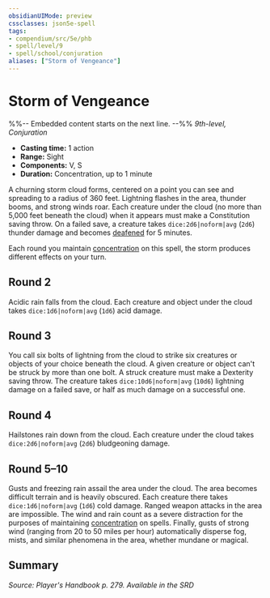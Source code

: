 ```yaml
---
obsidianUIMode: preview
cssclasses: json5e-spell
tags:
- compendium/src/5e/phb
- spell/level/9
- spell/school/conjuration
aliases: ["Storm of Vengeance"]
---
```

# Storm of Vengeance
%%-- Embedded content starts on the next line. --%%
*9th-level, Conjuration*  

- **Casting time:** 1 action
- **Range:** Sight
- **Components:** V, S
- **Duration:** Concentration, up to 1 minute

A churning storm cloud forms, centered on a point you can see and spreading to a radius of 360 feet. Lightning flashes in the area, thunder booms, and strong winds roar. Each creature under the cloud (no more than 5,000 feet beneath the cloud) when it appears must make a Constitution saving throw. On a failed save, a creature takes `dice:2d6|noform|avg` (`2d6`) thunder damage and becomes [deafened](2-Mechanics/CLI/rules/conditions.md#Deafened) for 5 minutes.

Each round you maintain [concentration](2-Mechanics/CLI/rules/conditions.md#Concentration) on this spell, the storm produces different effects on your turn.

## Round 2

Acidic rain falls from the cloud. Each creature and object under the cloud takes `dice:1d6|noform|avg` (`1d6`) acid damage.

## Round 3

You call six bolts of lightning from the cloud to strike six creatures or objects of your choice beneath the cloud. A given creature or object can't be struck by more than one bolt. A struck creature must make a Dexterity saving throw. The creature takes `dice:10d6|noform|avg` (`10d6`) lightning damage on a failed save, or half as much damage on a successful one.

## Round 4

Hailstones rain down from the cloud. Each creature under the cloud takes `dice:2d6|noform|avg` (`2d6`) bludgeoning damage.

## Round 5–10

Gusts and freezing rain assail the area under the cloud. The area becomes difficult terrain and is heavily obscured. Each creature there takes `dice:1d6|noform|avg` (`1d6`) cold damage. Ranged weapon attacks in the area are impossible. The wind and rain count as a severe distraction for the purposes of maintaining [concentration](2-Mechanics/CLI/rules/conditions.md#Concentration) on spells. Finally, gusts of strong wind (ranging from 20 to 50 miles per hour) automatically disperse fog, mists, and similar phenomena in the area, whether mundane or magical.

## Summary

*Source: Player's Handbook p. 279. Available in the <span title='Systems Reference Document (5.1)'>SRD</span>*